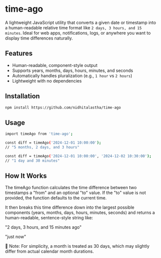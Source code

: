 # time-ago

A lightweight JavaScript utility that converts a given date or timestamp into a human-readable relative time format like `2 days, 3 hours, and 15 minutes`. Ideal for web apps, notifications, logs, or anywhere you want to display time differences naturally.

## Features

- Human-readable, component-style output
- Supports years, months, days, hours, minutes, and seconds
- Automatically handles pluralization (e.g., `1 hour` vs `2 hours`)
- Lightweight with no dependencies

## Installation

```bash
npm install https://github.com/nidhitalastha/time-ago
```

## Usage

```bash
import timeAgo from 'time-ago';

const diff = timeAgo('2024-12-01 10:00:00');  
// "5 months, 2 days, and 3 hours"

const diff = timeAgo('2024-12-01 10:00:00', '2024-12-02 10:30:00');  
// "1 day and 30 minutes"

```

## How It Works

The timeAgo function calculates the time difference between two timestamps a "from" and an optional "to" value. If the "to" value is not provided, the function defaults to the current time. 

It then breaks this time difference down into the largest possible components (years, months, days, hours, minutes, seconds) and returns a human-readable, sentence-style string like:

"2 days, 3 hours, and 15 minutes ago"

"just now"

📌 Note: For simplicity, a month is treated as 30 days, which may slightly differ from actual calendar month durations.
